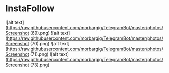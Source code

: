# InstaFollow

![alt text](https://raw.githubusercontent.com/morbargig/TelegramBot/master/photos/Screenshot (69).png)
![alt text](https://raw.githubusercontent.com/morbargig/TelegramBot/master/photos/Screenshot (70).png)
![alt text](https://raw.githubusercontent.com/morbargig/TelegramBot/master/photos/Screenshot (71).png)
![alt text](https://raw.githubusercontent.com/morbargig/TelegramBot/master/photos/Screenshot (73).png)

